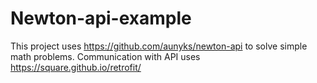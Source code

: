 # Newton-api-example

This project uses https://github.com/aunyks/newton-api to solve simple math problems.
Communication with API uses https://square.github.io/retrofit/

